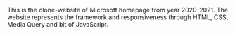 This is the clone-website of  Microsoft homepage from year 2020-2021.
The website represents the framework and responsiveness through HTML, CSS, Media Query and bit of JavaScript.
